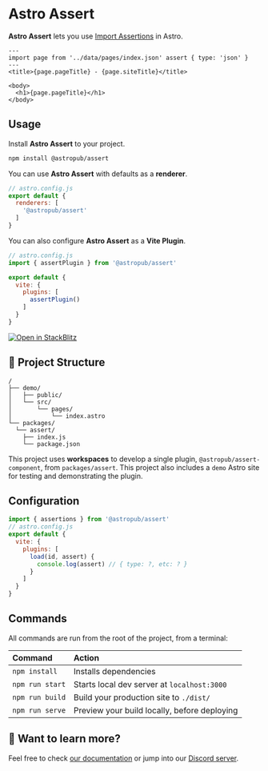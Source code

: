 # Astro Assert

**Astro Assert** lets you use [Import Assertions](https://github.com/tc39/proposal-import-assertions#readme) in Astro.

```astro
---
import page from '../data/pages/index.json' assert { type: 'json' }
---
<title>{page.pageTitle} - {page.siteTitle}</title>

<body>
  <h1>{page.pageTitle}</h1>
</body>
```



## Usage

Install **Astro Assert** to your project.

```sh
npm install @astropub/assert
```

You can use **Astro Assert** with defaults as a **renderer**.

```js
// astro.config.js
export default {
  renderers: [
    '@astropub/assert'
  ]
}
```

You can also configure **Astro Assert** as a **Vite Plugin**.

```js
// astro.config.js
import { assertPlugin } from '@astropub/assert'

export default {
  vite: {
    plugins: [
      assertPlugin()
    ]
  }
}
```

[![Open in StackBlitz](https://developer.stackblitz.com/img/open_in_stackblitz.svg)](https://stackblitz.com/github/astro-community/assert)

## 🚀 Project Structure

```
/
├── demo/
│   ├── public/
│   └── src/
│       └── pages/
│           └── index.astro
└── packages/
  └── assert/
    ├── index.js
    └── package.json
```

This project uses **workspaces** to develop a single plugin, `@astropub/assert-component`, from `packages/assert`. This project also includes a `demo` Astro site for testing and demonstrating the plugin.



## Configuration

```js
import { assertions } from '@astropub/assert'
// astro.config.js
export default {
  vite: {
    plugins: [
      load(id, assert) {
        console.log(assert) // { type: ?, etc: ? }
      }
    ]
  }
}
```



## Commands

All commands are run from the root of the project, from a terminal:

| Command         | Action                                       |
|:--------------  |:-------------------------------------------- |
| `npm install`   | Installs dependencies                        |
| `npm run start` | Starts local dev server at `localhost:3000`  |
| `npm run build` | Build your production site to `./dist/`      |
| `npm run serve` | Preview your build locally, before deploying |

## 👀 Want to learn more?

Feel free to check [our documentation](https://github.com/withastro/astro) or jump into our [Discord server](https://astro.build/chat).
